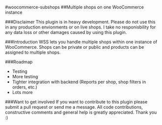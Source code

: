 #woocommerce-subshops
##Multiple shops on one WooCommerce instance

###Disclaimer
This plugin is in heavy development. Please do not use this in any production envionments or on live shops. I take no responisbility for any data loss or other damages caused by using this plugin.

###Introduction
WSS lets you handle multiple shops within one instance of WooCommerce. Shops can be private or public and products can be assigned to multiple shops.

###Roadmap
* Testing
* More testing
* Tighter integration with backend (Reports per shop, shop filters in orders, etc.)
* Lots more

###Want to get involved
If you want to contribute to this plugin please submit a pull request or send me a message. All code contributions, constructive comments and general help is greatly appreciated. Thank you :)
